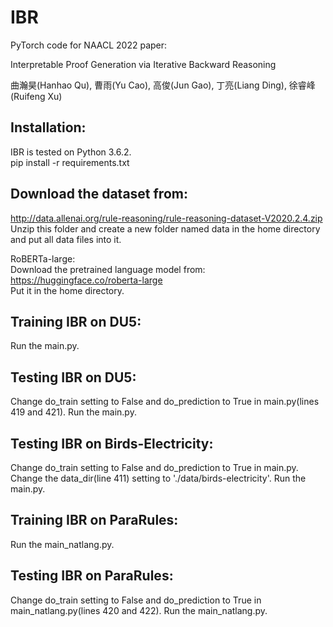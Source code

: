 # IBR
PyTorch code for NAACL 2022 paper:

Interpretable Proof Generation via Iterative Backward Reasoning

曲瀚昊(Hanhao Qu), 曹雨(Yu Cao), 高俊(Jun Gao), 丁亮(Liang Ding), 徐睿峰(Ruifeng Xu)
## Installation:  
IBR is tested on Python 3.6.2.  
pip install -r requirements.txt

## Download the dataset from:  
http://data.allenai.org/rule-reasoning/rule-reasoning-dataset-V2020.2.4.zip  
Unzip this folder and create a new folder named data in the home directory and put all data files into it. 

RoBERTa-large:  
Download the pretrained language model from:
https://huggingface.co/roberta-large  
Put it in the home directory.

## Training IBR on DU5:  
Run the main.py.

## Testing IBR on DU5:  
Change do_train setting to False and do_prediction to True in main.py(lines 419 and 421). Run the main.py.

## Testing IBR on Birds-Electricity:  
Change do_train setting to False and do_prediction to True in main.py. Change the data_dir(line 411) setting to './data/birds-electricity'. Run the main.py.

## Training IBR on ParaRules:  
Run the main_natlang.py.

## Testing IBR on ParaRules:  
Change do_train setting to False and do_prediction to True in main_natlang.py(lines 420 and 422). Run the main_natlang.py.
